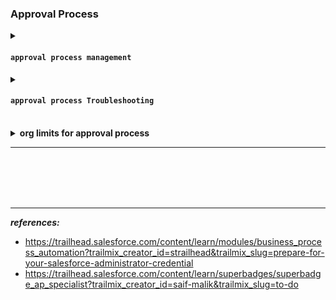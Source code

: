
### Approval Process 

<details>
<summary> <h4> <code>approval process management</code> </h4> </summary>
<p>

<details> 
<summary> example of approval process </summary>
<p>
    
![image](https://user-images.githubusercontent.com/63545175/193795169-de7b529e-4a79-426d-a35f-069f5164ec5d.png)

</p>
</details>    
  
    
<details>
<summary> <h3> <em> what can be edited in approval process </em> </h3> </summary>
<p>

---

![image](https://user-images.githubusercontent.com/63545175/195577829-4bc08298-ed72-4269-9802-88b170666249.png)

---

</p>
</details>


- **Initial submission actions**
- **Approval steps**
    - step ( allow all records | allow records that meet criteria )
        - approval action
        - rejection action
- **Final approval actions**
- **Final Rejection actions**
- **Recall actions**
    - task
    - email alert
    - field update
    - outbound msg


<details>
<summary> <h3> <em> adding submit for approval (button & lightning action) on record page </em> </h3> </summary>
<p>

---

![image](https://user-images.githubusercontent.com/63545175/195575717-fe6fd1bf-1c59-48cf-9397-be244b25f168.png)
    
- Submit for Approval button is available when record is not already submitted for approval and gets hidden after the record is submitted for approval.
- make sure to add approval history related list
---

</p>
</details>
    
    
<details>
<summary> <h3> <em> making sure submit for approval (button & lightning action) on record page is visible to required users </em> </h3> </summary>
<p>

---

![image](https://user-images.githubusercontent.com/63545175/195773530-c3a35962-0780-4d03-91c9-02031816ca54.png)
    
- click on highlights pane, then click submit for approval action.
- edit filter for component visiblity.
    
---

</p>
</details>    


<details>
<summary> <h3> <em> adding items to approve list on home page of approvers </em> </h3> </summary>
<p>

---

![image](https://user-images.githubusercontent.com/63545175/195575252-5b034bdb-4826-4403-9c02-7b324ab0318b.png)

--- 

</p>

</details>


<details>
<summary> <h3> <em> order approval processes | manage active & inactive approval processes </em> </h3> </summary>
<p>

---

![image](https://user-images.githubusercontent.com/63545175/195580321-c0cd9b71-35d9-424f-a6ac-f9f19b147a09.png)

--- 

</p>

</details>
    
- [let users respond to approval request by email](https://help.salesforce.com/s/articleView?id=sf.approvals_email_parent.htm&type=5&language=en_US)    
- [let user respond to approval request from chatter](https://help.salesforce.com/s/articleView?id=sf.approvals_chatter.htm&type=5&language=en_US)
    

---

</p>
</details>



<details>
<summary> <h4> <code>approval process Troubleshooting </code> </h4> </summary>
<p>

---

- Users with these permissions can respond to approval requests, even if they aren’t designated approvers.
    - “Modify All Data”
    - “Modify All” for an object    
- Make sure that the assigned approver has access to read the records for the approval requests.
    - example: a user who can’t view expense records can’t view expense approval requests.    
- Approval processes that let users select an approver manually also let users select themselves as the approver.
   

- ensure submit for approval button & lightning action in record page layout, also add approval history related list.
- on record page, Submit for Approval button is available when record is not already submitted for approval and gets hidden after the record is submitted for approval.
    
- ERROR: ``no applicable approval process was found`` occurs, if
    - approval process is not active
    - approval process entry criteria is not met
        - try to dry run, to debug the process    
    
- Admin Permissions
    - Users with one of these permissions are considered approval admins.
        - Modify All object-level permission for the given object
        - Modify All Data user permission
    - Approval admins can:
        - Approve or reject pending approval requests without being part of the approval process
        - Edit records that have been locked for approval    
    
- Activating Approval Processes
    - An approval process must have at least one step before you can activate it.
    - Before you activate your approval process, test it in your Salesforce sandbox.
    - After an approval process is activated, you can’t add, delete, or change the order of the steps or change its reject or skip behavior, even if the process is inactive.    
    
    

| IF... | 	THE DESIGNATED APPROVER IS... | 
|-------|---------------------------------|
| The user’s manager originally responded to the approval request. |	The manager |
| The user’s manager originally responded to the approval request. Since then, the user’s manager has changed.	| The original manager, The new manager isn’t a designated approver for this step. |
| A user with the “Modify All Data” permission originally responded to the approval request.	 | The user with the “Modify All Data” permission, That user replaces the user’s manager in the list of designated approvers for this step.   |
    
    
<br/>    

<details>
<summary> <h3> creating a deligate user for approver </h3> </summary>
<p>
    
---
    
***goto approval step, under select approver. tick mark ``The approver's delegate may also approve this request.``***
![image](https://user-images.githubusercontent.com/63545175/195781874-3d508489-a90c-4410-8ba9-0aa833c98292.png)
    
***setting up delegate user***   
![image](https://user-images.githubusercontent.com/63545175/195781880-ab41c75e-15c5-4043-89f1-36cc1d281c7f.png)    
    
***to allow delegated user to receive email notification, goto delegate user's setting at the bottom.  make sure ``Receive Approval Request Emails: if im approver or delegated approver``.***    

---

</p>
</details>    
    
---

</p>
</details>

<br/>

<details>
<summary> <b> org limits for approval process </b> </summary>
<p>

|PER-ORG LIMIT|	VALUE|
|-------------|------|
|Active approval processes|	1,000|
|Total approval processes|	2,000|
|Active approval processes per object|	300|
|Total approval processes per object|	500|
|Steps per approval process|	30|
|Approvers per step|	25|
|Initial submission actions per approval process|	40|
|Final approval actions per approval process|	40|
|Final rejection actions per approval process|	40|
|Recall actions per approval process|	40|
|Maximum characters in approval request comments	| 4,000    |    
        
</p>
</details>

---

<br/>


<br/>

<br/>


<br/>


---

***references:***
- https://trailhead.salesforce.com/content/learn/modules/business_process_automation?trailmix_creator_id=strailhead&trailmix_slug=prepare-for-your-salesforce-administrator-credential
- https://trailhead.salesforce.com/content/learn/superbadges/superbadge_ap_specialist?trailmix_creator_id=saif-malik&trailmix_slug=to-do





